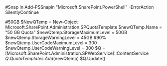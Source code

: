 #Snap in
Add-PSSnapin "Microsoft.SharePoint.PowerShell" -ErrorAction SilentlyContinue

#50GB
$NewQTemp = New-Object Microsoft.SharePoint.Administration.SPQuotaTemplate 
$newQTemp.Name = "50 GB Quota" 
$newQtemp.StorageMaximumLevel = 50GB 
$newQtemp.StorageWarningLevel = 45GB #90%
$newQtemp.UserCodeMaximumLevel = 300 
$newQtemp.UserCodeWarningLevel = 300 
$Q =[Microsoft.SharePoint.Administration.SPWebService]::ContentService 
$Q.QuotaTemplates.Add($newQtemp) 
$Q.Update()
